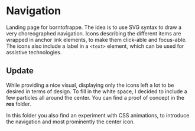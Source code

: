 # Navigation

Landing page for borntofrappe. The idea is to use SVG syntax to draw a very choreographed navigation. Icons describing the different items are wrapped in anchor link elements, to make them click-able and focus-able. The icons also include a label in a `<text>` element, which can be used for assistive technologies.

## Update

While providing a nice visual, displaying only the icons left a lot to be desired in terms of design. To fill in the white space, I decided to include a few particles all around the center. You can find a proof of concept in the **res** folder.

In this folder you also find an experiment with CSS animations, to introduce the navigation and most prominently the center icon.
